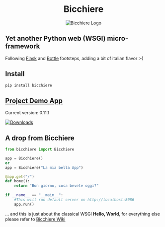 
<h1 align="center">Bicchiere</h1>


<p align="center"><img title="Un bel bicchiere di Campari" src="https://bicchiere.eu.pythonanywhere.com/static/img/bicchiere-rosso-2.jpg" alt="Bicchiere Logo"/></p>

## Yet another Python web (WSGI) micro-framework

Following [Flask](https://flask.palletsprojects.com/en/2.1.x/) and [Bottle](https://bottlepy.org/docs/dev/) footsteps, adding a bit of italian flavor :-)

## Install  
```bash
pip install bicchiere
```

## [Project Demo App](https://bicchiere.eu.pythonanywhere.com)

Current version: 0.11.1

[![Downloads](https://pepy.tech/badge/bicchiere)](https://pepy.tech/project/bicchiere)

## A drop from Bicchiere

```python
from bicchiere import Bicchiere

app = Bicchiere()
or
app = Bicchiere("La mia bella App")

@app.get("/")
def home():
    return "Bon giorno, cosa bevete oggi?"
    
if __name__ == "__main__":
    #This will run default server on http://localhost:8086
    app.run()
```

... and this is just about the classical WSGI **Hello, World**, for everything else please refer to [Bicchiere Wiki](https://github.com/sandy98/bicchiere/wiki)

